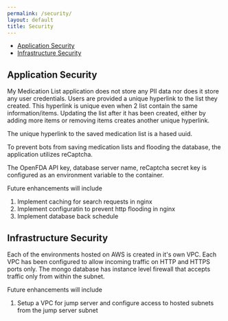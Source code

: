 ```yaml
---
permalink: /security/
layout: default
title: Security
---
```


* [Application Security](#application-security)
* [Infrastructure Security](#infrastructure-security)

## <a name="application-security"></a>Application Security
My Medication List application does not store any PII data nor does it store any user credentials. Users are provided a unique hyperlink to the list they created. This hyperlink is unique even when 2 list contain the same information/items. Updating the list after it has been created, either by adding more items or removing items creates another unique hyperlink. 

The unique hyperlink to the saved medication list is a hased uuid.

To prevent bots from saving medication lists and flooding the database, the application utilizes reCaptcha.

The OpenFDA API key, database server name, reCaptcha secret key is configured as an environment variable to the container. 

Future enhancements will include
1.  Implement caching for search requests in nginx
2.  Implement configuratin to prevent http flooding in nginx
3.  Implement database back schedule


## <a name="infrastructure-security"></a>Infrastructure Security
Each of the environments hosted on AWS is created in it's own VPC. Each VPC has been configured to allow incoming traffic on HTTP and HTTPS ports only. The mongo database has instance level firewall that accepts traffic only from within the subnet. 

Future enhancements will include
1.  Setup a VPC for jump server and configure access to hosted subnets from the jump server subnet

